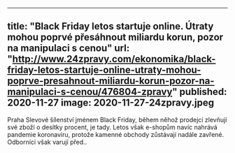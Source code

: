
---
title: "Black Friday letos startuje online. Útraty mohou poprvé přesáhnout miliardu korun, pozor na manipulaci s cenou"
url: "http://www.24zpravy.com/ekonomika/black-friday-letos-startuje-online-utraty-mohou-poprve-presahnout-miliardu-korun-pozor-na-manipulaci-s-cenou/476804-zpravy"
published: 2020-11-27
image: 2020-11-27-24zpravy.jpeg
---

Praha Slevové šílenství jménem Black Friday, během něhož prodejci zlevňují své zboží o desítky procent, je tady. Letos však e-shopům navíc nahrává pandemie koronaviru, protože kamenné obchody zůstávají nadále zavřené. Odborníci však varují před..
